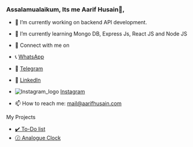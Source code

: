 ### Assalamualaikum, Its me Aarif Husain👋,


- 🔭 I’m currently working on backend API development. 
- 🌱 I’m currently learning Mongo DB, Express Js, React JS and Node JS
- 🔗 Connect with me on
- 📞 [WhatsApp](https://wa.me/918884446009)
- 💬 [Telegram](https://telegram.me/aarifhusaincom)
- 🏢 [LinkedIn](https://www.linkedin.com/in/aarifhusaincom/)
- ![Instagram_logo](https://user-images.githubusercontent.com/37788558/211183000-5fe0976c-0999-4329-8d1c-4df98680f93f.svg)  [Instagram](https://www.linkedin.com/in/aarifhusaincom/)




- 📫 How to reach me: mail@aarifhusain.com

My Projects
- [✔️ To-Do list](https://aarifhusain.com/Projects/vanilla-javascript-todo/)
- [🕜 Analogue Clock](https://aarifhusain.com/Projects/analogue-clock/)
